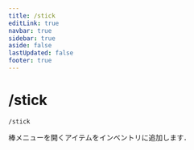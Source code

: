 ```yaml
---
title: /stick
editLink: true
navbar: true
sidebar: true
aside: false
lastUpdated: false
footer: true
---
```


# /stick <Badge type="info" text="SeichiAssist" />

`/stick`

棒メニューを開くアイテムをインベントリに追加します．